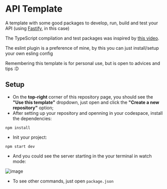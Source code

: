 # API Template
A template with some good packages to develop, run, build and test your API (using [Fastify](https://fastify.dev), in this case)

The TypeScript compilation and test packages was inspired by [this video](https://www.youtube.com/watch?v=mxiRCcnsKDw&t=236s).

The eslint plugin is a preference of mine, by this you can just install/setup your own esling config

Remembering this template is for personal use, but is open to advices and tips :D

## Setup
- On the **top-right** corner of this repository page, you should see the **"Use this template"** dropdown, just open and click the **"Create a new repository"** option;
- After setting up your repository and openning in your codespace, install the dependencies:
```console
npm install
```
- Init your project:
  
```console
npm start dev
```

- And you could see the server starting in the your terminal in watch mode:
  
![image](https://github.com/brunopstephan/api-template/assets/101269702/2f86c82a-7ca6-4984-bafc-ecb34d1e5fde)

- To see other commands, just open `package.json`
